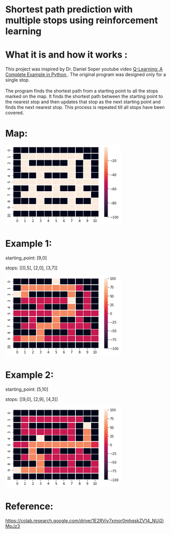 # Shortest path prediction with multiple stops using reinforcement learning

# What it is and how it works : 
This project was inspired by Dr. Daniel Soper youtube video <a href="https://www.youtube.com/watch?v=iKdlKYG78j4&ab_channel=Dr.DanielSoper">Q-Learning: A Complete Example in Python </a>. The original program was designed only for a single stop.  
<br>
The program finds the shortest path from a starting point to all the stops marked on the map. It finds the shortest path between the starting point to the nearest stop and then updates that stop as the next starting point and finds the next nearest stop. This process is repeated till all stops have been covered. 

# Map:
<img src="map.png">

# Example 1:

starting_point: 
[9,0]

stops:
[[0,5], [2,0], [3,7]]

<img src="output_1.png">

# Example 2:  

starting_point:
[5,10]

stops:
[[9,0], [2,9], [4,3]]

<img src="output_2.png">

# Reference: 
https://colab.research.google.com/drive/1E2RViy7xmor0mhqskZV14_NUj2jMpJz3
